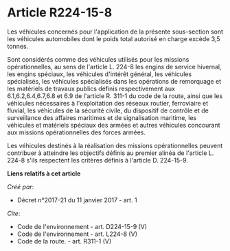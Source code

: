 # Article R224-15-8

Les véhicules concernés pour l'application de la présente sous-section sont les véhicules automobiles dont le poids total
autorisé en charge excède 3,5 tonnes. 

Sont considérés comme des véhicules utilisés pour les missions opérationnelles, au sens de l'article L. 224-8 les engins de
service hivernal, les engins spéciaux, les véhicules d'intérêt général, les véhicules spécialisés, les véhicules spécialisés
dans les opérations de remorquage et les matériels de travaux publics définis respectivement aux 6.1,6.2,6.4,6.7,6.8 et 6.9
de l'article R. 311-1 du code de la route, ainsi que les véhicules nécessaires à l'exploitation des réseaux routier,
ferroviaire et fluvial, les véhicules de la sécurité civile, du dispositif de contrôle et de surveillance des affaires
maritimes et de signalisation maritime, les véhicules et matériels spéciaux des armées et autres véhicules concourant aux
missions opérationnelles des forces armées. 

Les véhicules destinés à la réalisation des missions opérationnelles peuvent contribuer à atteindre les objectifs définis au
premier alinéa de l'article L. 224-8 s'ils respectent les critères définis à l'article D. 224-15-9.

**Liens relatifs à cet article**

_Créé par_:

  - Décret n°2017-21 du 11 janvier 2017 - art. 1

_Cite_:

  - Code de l'environnement - art. D224-15-9 (V)
  - Code de l'environnement - art. L224-8 (V)
  - Code de la route. - art. R311-1 (V)

